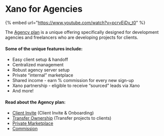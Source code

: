 # Xano for Agencies

{% embed url="https://www.youtube.com/watch?v=pcrvEjDv_t0" %}

The [Agency plan](https://www.xano.com/agency/) is a unique offering specifically designed for development agencies and freelancers who are developing projects for clients.&#x20;

#### Some of the unique features include:&#x20;

* Easy client setup & handoff
* Centralized management&#x20;
* Robust agency server setup
* Private “internal” marketplace
* Shared income - earn % commission for every new sign-up
* Xano partnership - eligible to receive “sourced” leads via Xano
* And more!

#### Read about the Agency plan:

* [Client Invite](agency-features/client-invite.md) (Client Invite & Onboarding)
* [Transfer Ownership](agency-features/transfer-ownership.md) (Transfer projects to clients)
* [Private Marketplace](agency-features/private-marketplace.md)
* [Commission](agency-features/commission.md)

#### &#x20;
